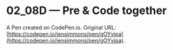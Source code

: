# 02_08D — Pre & Code together

A Pen created on CodePen.io. Original URL: [https://codepen.io/jensimmons/pen/gOYvjpa](https://codepen.io/jensimmons/pen/gOYvjpa).


